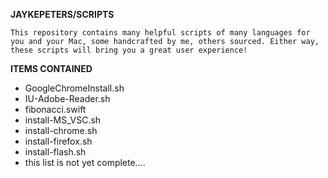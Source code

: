 **JAYKEPETERS/SCRIPTS**
    
    This repository contains many helpful scripts of many languages for you and your Mac, some handcrafted by me, others sourced. Either way, these scripts will bring you a great user experience!

**ITEMS CONTAINED**
    
- GoogleChromeInstall.sh
- IU-Adobe-Reader.sh
- fibonacci.swift
- install-MS_VSC.sh
- install-chrome.sh
- install-firefox.sh
- install-flash.sh
- this list is not yet complete....
